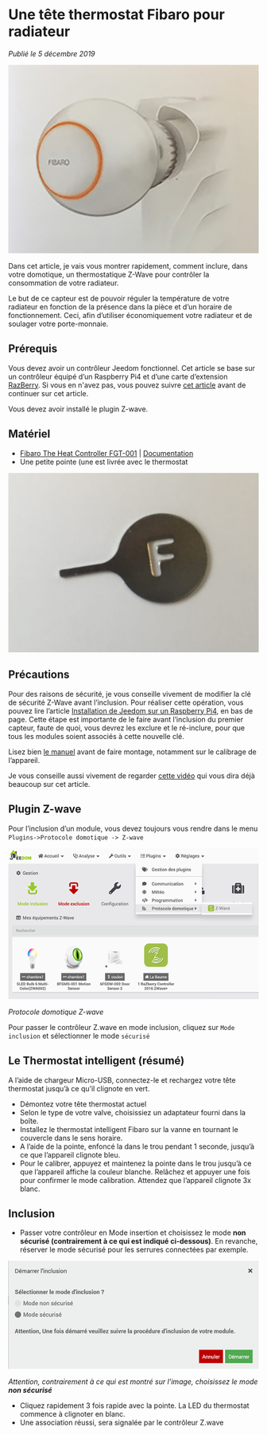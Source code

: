 # Une tête thermostat Fibaro pour radiateur

*Publié le 5 décembre 2019*

![Termostat Fibaro](Assets/images/jeedom-haet-controller.jpg "Termostat Fibaro")

Dans cet article, je vais vous montrer rapidement, comment inclure, dans votre domotique, un thermostatique Z-Wave pour contrôler la consommation de votre radiateur.

Le but de ce capteur est de pouvoir réguler la température de votre radiateur en fonction de la présence dans la pièce et d’un horaire de fonctionnement. Ceci, afin d’utiliser économiquement votre radiateur et de soulager votre porte-monnaie.

## Prérequis
Vous devez avoir un contrôleur Jeedom fonctionnel. Cet article se base sur un contrôleur équipé d’un Raspberry Pi4 et d’une carte d’extension [RazBerry](https://z-wave.me/products/razberry/). Si vous en n'avez pas, vous pouvez suivre [cet article](../installation-jeedom) avant de continuer sur cet article.

Vous devez avoir installé le plugin Z-wave.

## Matériel

* [Fibaro The Heat Controller FGT-001](https://manuals.fibaro.com/fr/heat-controller/) | [Documentation](https://manuals.fibaro.com/content/manuals/en/FGT-001/FGT-001-EN-T-v1.3.pdf)
* Une petite pointe (une est livrée avec le thermostat

![Aiguille](Assets/images/jeedom-fibaro-aiguille.jpg "Aiguille")

## Précautions

Pour des raisons de sécurité, je vous conseille vivement de modifier la clé de sécurité Z-Wave avant l’inclusion. Pour réaliser cette opération, vous pouvez lire l’article [Installation de Jeedom sur un Raspberry Pi4](../installation-jeedom#modification-de-clé-de-sécurité), en bas de page. Cette étape est importante de le faire avant l’inclusion du premier capteur, faute de quoi, vous devrez les exclure et le ré-inclure, pour que tous les modules soient associés à cette nouvelle clé.

Lisez bien [le manuel](https://manuals.fibaro.com/fr/heat-controller/) avant de faire montage, notamment sur le calibrage de l’appareil.

Je vous conseille aussi vivement de regarder [cette vidéo](https://www.youtube.com/watch?v=3-k3uGHAOqQ&t=2s) qui vous dira déjà beaucoup sur cet article.

## Plugin Z-wave

Pour l’inclusion d’un module, vous devez toujours vous rendre dans le menu `Plugins->Protocole domotique -> Z-wave`

![Z-Wave](Assets/images/jeedom-zwave-include-module.png "Z-Wave")

*Protocole domotique Z-wave*

Pour passer le contrôleur Z.wave en mode inclusion, cliquez sur `Mode inclusion` et sélectionner le mode `sécurisé`

## Le Thermostat intelligent (résumé)

A l’aide de chargeur Micro-USB, connectez-le et rechargez votre tête thermostat jusqu’à ce qu’il clignote en vert.

* Démontez votre tête thermostat actuel
* Selon le type de votre valve, choisissiez un adaptateur fourni dans la boîte.
* Installez le thermostat intelligent Fibaro sur la vanne en tournant le couvercle dans le sens horaire.
* A l’aide de la pointe, enfoncé la dans le trou pendant 1 seconde, jusqu’à ce que l’appareil clignote bleu.
* Pour le calibrer, appuyez et maintenez la pointe dans le trou jusqu’à ce que l’appareil affiche la couleur blanche. Relâchez et appuyer une fois pour confirmer le mode calibration. Attendez que l’appareil clignote 3x blanc.

## Inclusion

* Passer votre contrôleur en Mode insertion et choisissez le mode **non sécurisé (contrairement à ce qui est indiqué ci-dessous)**. En revanche, réserver le mode sécurisé pour les serrures connectées par exemple.

![Inclusion](Assets/images/jeedom-inclusion-securise.png "Inclusion")

*Attention, contrairement à ce qui est montré sur l'image, choisissez le mode **non sécurisé***

* Cliquez rapidement 3 fois rapide avec la pointe. La LED du thermostat commence à clignoter en blanc.
* Une association réussi, sera signalée par le contrôleur Z.wave
